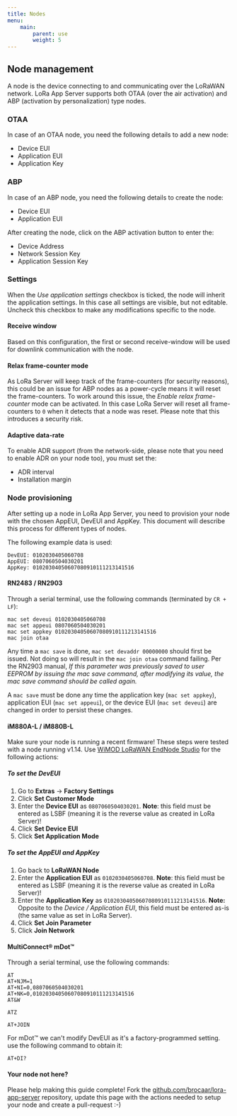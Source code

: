 ```yaml
---
title: Nodes
menu:
    main:
        parent: use
        weight: 5
---
```


## Node management

A node is the device connecting to and communicating over the LoRaWAN network.
LoRa App Server supports both OTAA (over the air activation) and ABP
(activation by personalization) type nodes.


### OTAA

In case of an OTAA node, you need the following details to add a new node:

* Device EUI
* Application EUI
* Application Key

### ABP

In case of an ABP node, you need the following details to create the node:

* Device EUI
* Application EUI

After creating the node, click on the ABP activation button to enter the:

* Device Address
* Network Session Key
* Application Session Key

### Settings

When the *Use application settings* checkbox is ticked, the node will inherit
the application settings. In this case all settings are visible, but not
editable. Uncheck this checkbox to make any modifications specific to the node.

#### Receive window

Based on this configuration, the first or second receive-window will be used
for downlink communication with the node.

#### Relax frame-counter mode

As LoRa Server will keep track of the frame-counters (for security reasons),
this could be an issue for ABP nodes as a power-cycle means it will reset
the frame-counters. To work around this issue, the *Enable relax frame-counter*
mode can be activated. In this case LoRa Server will reset all frame-counters
to `0` when it detects that a node was reset. Please note that this introduces
a security risk.

#### Adaptive data-rate

To enable ADR support (from the network-side, please note that you need to
enable ADR on your node too), you must set the:

* ADR interval
* Installation margin

### Node provisioning

After setting up a node in LoRa App Server, you need to
provision your node with the chosen AppEUI, DevEUI and AppKey.
This document will describe this process for different types of nodes.

The following example data is used:

```
DevEUI: 0102030405060708
AppEUI: 0807060504030201
AppKey: 01020304050607080910111213141516
```

#### RN2483 / RN2903

Through a serial terminal, use the following commands (terminated by `CR + LF`):

```
mac set deveui 0102030405060708
mac set appeui 0807060504030201
mac set appkey 01020304050607080910111213141516
mac join otaa
```

Any time a `mac save` is done, `mac set devaddr 00000000` should
first be issued. Not doing so will result in the `mac join otaa` command
failing. Per the RN2903 manual, *If this parameter was previously saved to
user EEPROM by issuing the mac save command, after modifying its value, the
mac save command should be called again.*

A `mac save` must be done any time the application key (`mac set appkey`),
application EUI (`mac set appeui`), or the device EUI (`mac set deveui`) are
changed in order to persist these changes. 


#### iM880A-L / iM880B-L

Make sure your node is running a recent firmware! These steps were tested
with a node running v1.14. Use [WiMOD LoRaWAN EndNode Studio](http://www.wireless-solutions.de/products/radiomodules/im880b-l)
for the following actions:

##### To set the DevEUI

1. Go to **Extras** -> **Factory Settings**
2. Click **Set Customer Mode**
3. Enter the **Device EUI** as ``0807060504030201``. **Note**: this field
   must be entered as LSBF (meaning it is the reverse value as created in
   LoRa Server)!
4. Click **Set Device EUI**
5. Click **Set Application Mode**

##### To set the AppEUI and AppKey

1. Go back to **LoRaWAN Node**
2. Enter the **Application EUI** as ``0102030405060708``. **Note**: this field
   must be entered as LSBF (meaning it is the reverse value as created in
   LoRa Server)!
3. Enter the **Application Key** as ``01020304050607080910111213141516``.
   **Note:** Opposite to the *Device / Application EUI*, this field must be
   entered as-is (the same value as set in LoRa Server).
4. Click **Set Join Parameter**
5. Click **Join Network**

#### MultiConnect® mDot™

Through a serial terminal, use the following commands:

```
AT
AT+NJM=1
AT+NI=0,0807060504030201
AT+NK=0,01020304050607080910111213141516
AT&W

ATZ

AT+JOIN
```

For mDot™ we can't modify DevEUI as it's a factory-programmed setting. use the
following command to obtain it:

```
AT+DI?
```

#### Your node not here?

Please help making this guide complete! Fork the [github.com/brocaar/lora-app-server](https://github.com/brocaar/lora-app-server)
repository, update this page with the actions needed to setup your node
and create a pull-request :-)
